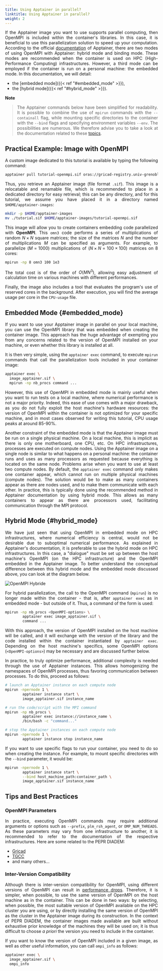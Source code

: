 ```yaml
---
title: Using Apptainer in parallel?
linktitle: Using Apptainer in parallel?
weight: 2
---
```


<div align="justify">

If the Apptainer image you want to use supports parallel computing, then OpenMPI is included within the container's libraries. In this case, it is beneficial to use this parallelization solution to speed up your computation. According to the official [documentation](https://apptainer.org/docs/user/latest/mpi.html) of Apptainer, there are two modes of using OpenMPI with Apptainer: hybrid mode and binding mode. These modes are recommended when the container is used on HPC (High-Performance Computing) infrastructures. However, a third mode can be employed if the container is run on a personal machine: the embedded mode. In this documentation, we will detail:

- the [embedded mode]({{< ref "#embedded_mode" >}}),
- the [hybrid mode]({{< ref "#hybrid_mode" >}}).

**Note**

> The Apptainer commands below have been simplified for readability. It is possible to combine the use of `mpirun` commands with the `--containall` flag, while mounting specific directories to the container with the `--bind` flags and specifying environment variables `--env`. The possibilities are numerous. We therefore advise you to take a look at the documentation related to these [topics](/en/documentation/use/apptainer-image/).

## Practical Example: Image with OpenMPI

A custom image dedicated to this tutorial is available by typing the following command:

```bash
apptainer pull tutorial-openmpi.sif oras://gricad-registry.univ-grenoble-alpes.fr/diamond/apptainer/apptainer-singularity-projects/tutorial-openmpi.sif:latest
```

Thus, you retrieve an Apptainer image (file format `.sif`). This image is a relocatable and renamable file, which is recommended to place in a dedicated directory for easy retrieval; this can be any directory, and for this tutorial, we assume you have placed it in a directory named `$HOME/apptainer-images`:

```bash
mkdir -p $HOME/apptainer-images
mv ./tutorial.sif $HOME/apptainer-images/tutorial-openmpi.sif
```

This image will allow you to create containers embedding code parallelized with **OpenMPI**. This `omn3` code performs a series of multiplications of random $N \times N$ square matrices; the size of the matrices $N$ and the number of multiplications $M$ can be specified as arguments. For example, to parallelize ($M=1000$) multiplications of ($N \times N = 100 \times 100$) matrices on $8$ cores:

```bash
mpirun -np 8 omn3 100 1e3
```

The total cost is of the order of $O(MN^3)$, allowing easy adjustment of calculation time on various machines with different performances.

Finally, the image also includes a tool that evaluates the program's use of reserved cores in the background. After execution, you will find the average usage per core in the `CPU-usage` file.

## Embedded Mode {#embedded_mode}

If you want to use your Apptainer image in parallel on your local machine, you can use the OpenMPI library that was embedded when creating the container image.
This approach has the huge advantage of exempting you from any concerns related to the version of OpenMPI installed on your machine, or even whether this library is installed at all.

It is then very simple, using the `apptainer exec` command, to execute `mpirun` commands that call the parallelization tools included in your container image:

```bash
apptainer exec \
  image_apptainer.sif \
  mpirun -np nb_procs command ...
```

However, this use of OpenMPI in embedded mode is mainly useful when you want to run tests on a local machine, where numerical performance is not a major priority. Indeed, this ease of use comes with a major drawback, as you do not fully exploit the host machine's hardware resources: the version of OpenMPI within the container is not optimized for your specific machine, and in most cases observed for writing this tutorial, CPU usage peaks at around 85-90%.

Another constraint of the embedded mode is that the Apptainer image must be run on a single physical machine. On a local machine, this is implicit as there is only one motherboard, one CPU, etc. On HPC infrastructures, processes are executed on compute nodes. Using the Apptainer image on a single node is similar to what happens on a personal machine: the container runs and uses as many processors as requested because everything is located on the same node. Problems arise when you want to use at least two compute nodes. By default, the `apptainer exec` command only makes one container appear, which cannot run on multiple physical machines (compute nodes). The solution would be to make as many containers appear as there are nodes used, and to make them communicate with each other. In practice, this is typically done using the recommended method in Apptainer documentation by using hybrid mode. This allows as many containers to appear as there are processors used, facilitating communication through the MPI protocol.

## Hybrid Mode {#hybrid_mode}

We have just seen that using OpenMPI in embedded mode on HPC infrastructures, where numerical efficiency is central, would not be desirable due to suboptimal numerical performance. As explained in Apptainer's documentation, it is preferable to use the hybrid mode on HPC infrastructures. In this case, a "dialogue" must be set up between the host machine's OpenMPI (on the HPC infrastructure) and the OpenMPI embedded in the Apptainer image. To better understand the conceptual difference between this hybrid mode and the embedded mode discussed above, you can look at the diagram below.

<!-- (NOTE: INCLUDE EMBEDDED/HYBRID OPENMPI DIAGRAM HERE). -->

<div class="text-center mt-4 mb-4">
        <img alt="OpenMPI Hybride" class="hybrid-ompi">
</div>

For hybrid parallelization, the call to the OpenMPI command (`mpirun`) is no longer made within the container - that is, after `apptainer exec` as in embedded mode - but outside of it. Thus, a command of the form is used:

```bash
mpirun -np nb_procs <OpenMPI-options> \
        apptainer exec image_apptainer.sif \
        command ...
```

With this approach, the version of OpenMPI installed on the host machine will be called, and it will exchange with the version of the library and the code installed within the container instantiated by `apptainer exec`. Depending on the host machine's specifics, some OpenMPI options (`<OpenMPI-options>`) may be necessary and are discussed further below.

In practice, to truly optimize performance, additional complexity is needed through the use of Apptainer instances. This allows homogenizing the namespaces of OpenMPI processes, thus favoring communication between processes. To do this, proceed as follows:

```bash
# launch an Apptainer instance on each compute node
mpirun -npernode 1 \
        apptainer instance start \
        image_apptainer.sif instance_name

# run the code/script with the MPI command
mpirun -np nb_procs \
        apptainer exec instance://instance_name \
        /bin/bash -c "command..."

# stop the Apptainer instances on each compute node
mpirun -npernode 1 \
        apptainer instance stop instance_name
```

If you want to use specific flags to run your container, you need to do so when creating the instance. For example, to mount specific directories with the `--bind` parameter, it would be:

```bash
mpirun -npernode 1 \
        apptainer instance start \
        --bind host_machine_path:container_path \
        image_apptainer.sif instance_name
```

## Tips and Best Practices

### OpenMPI Parameters

In practice, executing OpenMPI commands may require additional arguments or options such as `--prefix`, `plm_rsh_agent`, or `OMP_NUM_THREADS`. As these parameters may vary from one infrastructure to another, it is recommended to refer to the documentation of the respective infrastructures. Here are some related to the PEPR DIADEM:

- [Gricad](https://gricad-doc.univ-grenoble-alpes.fr/hpc/softenv/container/)
- [TGCC](https://www-hpc.cea.fr/tgcc-public/en/html/toc/fulldoc/Virtualization.html?highlight=singularity)
- and many others...

### Inter-Version Compatibility

Although there is inter-version compatibility for OpenMPI, using different versions of OpenMPI can result in [performance drops](https://github.com/ckhroulev/apptainer-with-ompi/tree/main). Therefore, it is simpler, when possible, to use the same version of OpenMPI on the host machine as in the container. This can be done in two ways: by selecting, when possible, the most suitable version of OpenMPI available on the HPC cluster you are using, or by directly installing the same version of OpenMPI as the cluster in the Apptainer image during its construction.
In the context of PEPR DIADEM, the container images made available are built without exhaustive prior knowledge of the machines they will be used on; it is thus difficult to choose _a priori_ the version you need to include in the container.

If you want to know the version of OpenMPI included in a given image, as well as other useful information, you can call `ompi_info` as follows:

```bash
apptainer exec \
  image_apptainer.sif \
  ompi_info
```

</div>
